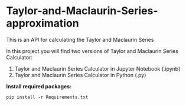 # Taylor-and-Maclaurin-Series-approximation
This is an API for calculating the Taylor and Maclaurin Series

In this project you will find two versions of Taylor and Maclaurin Series Calculator:
<ol>
    <li>Taylor and Maclaurin Series Calculator in Jupyter Notebook (.ipynb)</li>
    <li>Taylor and Maclaurin Series Calculator in Python (.py)</li>
</ol>


<strong>Install required packages:</strong>

    pip install -r Requirements.txt